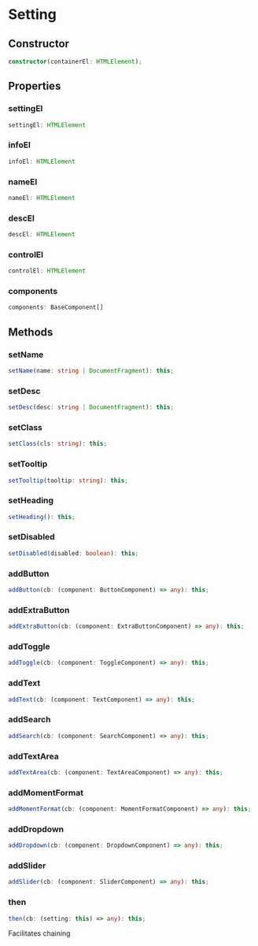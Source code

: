 # Setting

## Constructor

```ts
constructor(containerEl: HTMLElement);
```

## Properties

### settingEl

```ts
settingEl: HTMLElement
```

### infoEl

```ts
infoEl: HTMLElement
```

### nameEl

```ts
nameEl: HTMLElement
```

### descEl

```ts
descEl: HTMLElement
```

### controlEl

```ts
controlEl: HTMLElement
```

### components

```ts
components: BaseComponent[]
```

## Methods

### setName

```ts
setName(name: string | DocumentFragment): this;
```

### setDesc

```ts
setDesc(desc: string | DocumentFragment): this;
```

### setClass

```ts
setClass(cls: string): this;
```

### setTooltip

```ts
setTooltip(tooltip: string): this;
```

### setHeading

```ts
setHeading(): this;
```

### setDisabled

```ts
setDisabled(disabled: boolean): this;
```

### addButton

```ts
addButton(cb: (component: ButtonComponent) => any): this;
```

### addExtraButton

```ts
addExtraButton(cb: (component: ExtraButtonComponent) => any): this;
```

### addToggle

```ts
addToggle(cb: (component: ToggleComponent) => any): this;
```

### addText

```ts
addText(cb: (component: TextComponent) => any): this;
```

### addSearch

```ts
addSearch(cb: (component: SearchComponent) => any): this;
```

### addTextArea

```ts
addTextArea(cb: (component: TextAreaComponent) => any): this;
```

### addMomentFormat

```ts
addMomentFormat(cb: (component: MomentFormatComponent) => any): this;
```

### addDropdown

```ts
addDropdown(cb: (component: DropdownComponent) => any): this;
```

### addSlider

```ts
addSlider(cb: (component: SliderComponent) => any): this;
```

### then

```ts
then(cb: (setting: this) => any): this;
```

Facilitates chaining
